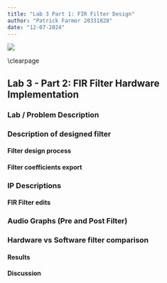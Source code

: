 ```yaml
---
title: "Lab 3 Part 1: FIR Filter Design"
author: "Patrick Farmer 20331828"
date: "12-07-2024"
---
```


![](https://www.tcd.ie/media/tcd/site-assets/images/tcd-logo.png)

\clearpage


## Lab 3 - Part 2:  FIR Filter Hardware Implementation

### Lab / Problem Description


### Description of designed filter

#### Filter design process

#### Filter coefficients export

### IP Descriptions

#### FIR Filter edits

### Audio Graphs (Pre and Post Filter)

### Hardware vs Software filter comparison

#### Results

#### Discussion